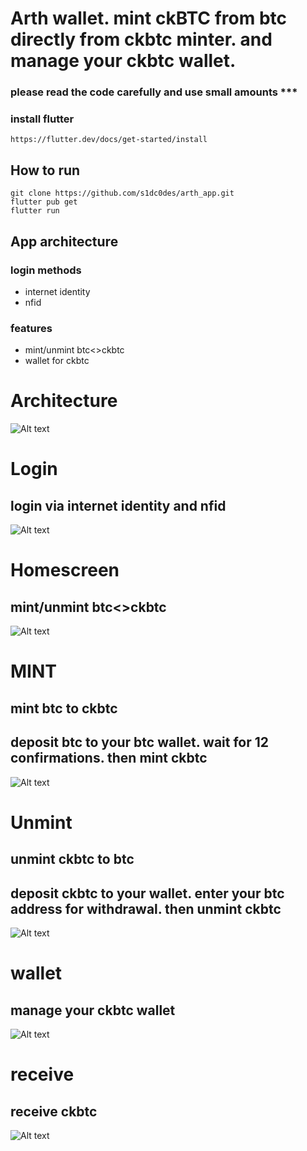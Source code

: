 
# Arth wallet. mint ckBTC from btc directly from ckbtc minter. and manage your ckbtc wallet.
### please read the code carefully and use small amounts ***

### install flutter
    https://flutter.dev/docs/get-started/install


## How to run
   ```
   git clone https://github.com/s1dc0des/arth_app.git
   flutter pub get
   flutter run
   ```




## App architecture

### login methods
   - internet identity
   - nfid


### features
   - mint/unmint btc<>ckbtc
   - wallet for ckbtc


# Architecture
![Alt text](/screenshots/architecture.png)

# Login
## login via internet identity and nfid
![Alt text](/screenshots/login.jpeg)

# Homescreen
## mint/unmint btc<>ckbtc
![Alt text](/screenshots/home.png)

# MINT
## mint btc to ckbtc
## deposit btc to your btc wallet. wait for 12 confirmations. then mint ckbtc
![Alt text](/screenshots/mint.png)


# Unmint
## unmint ckbtc to btc
## deposit ckbtc to your wallet. enter your btc address for withdrawal. then unmint ckbtc
![Alt text](/screenshots/unmint.png)


# wallet
## manage your ckbtc wallet
![Alt text](/screenshots/wallet.png)

# receive
## receive ckbtc
![Alt text](/screenshots/qr.PNG)